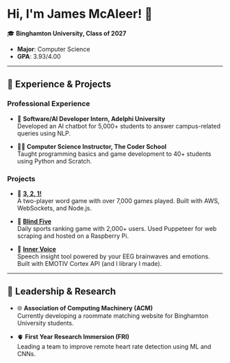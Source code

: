 # Hi, I'm James McAleer! 👋

🎓 **Binghamton University, Class of 2027**
- **Major**: Computer Science  
- **GPA**: 3.93/4.00

---

## 🌟 **Experience & Projects**

### **Professional Experience**
- 🧠 **Software/AI Developer Intern, Adelphi University**  
  Developed an AI chatbot for 5,000+ students to answer campus-related queries using NLP.

- 🧑‍🏫 **Computer Science Instructor, The Coder School**  
  Taught programming basics and game development to 40+ students using Python and Scratch.

### **Projects**
- 🚥 **[3, 2, 1!](http://play321.net)**  
  A two-player word game with over 7,000 games played. Built with AWS, WebSockets, and Node.js.

- 🏀 **[Blind Five](https://blindfivesports.com)**  
  Daily sports ranking game with 2,000+ users. Used Puppeteer for web scraping and hosted on a Raspberry Pi.

- 🧠 **[Inner Voice](https://www.linkedin.com/feed/update/urn:li:activity:7286010756205064193/)**  
  Speech insight tool powered by your EEG brainwaves and emotions. Built with EMOTIV Cortex API (and I library I made).

---

## 🌱 **Leadership & Research**
- 🌐 **Association of Computing Machinery (ACM)**  
  Currently developing a roommate matching website for Binghamton University students.

- 🫀 **First Year Research Immersion (FRI)**  
  Leading a team to improve remote heart rate detection using ML and CNNs.

